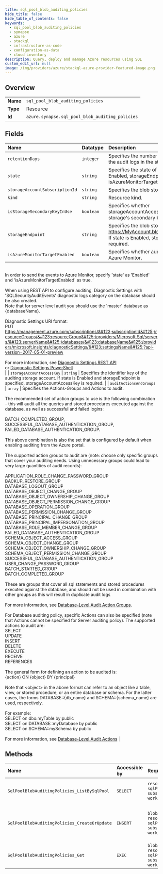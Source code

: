 ```yaml
---
title: sql_pool_blob_auditing_policies
hide_title: false
hide_table_of_contents: false
keywords:
  - sql_pool_blob_auditing_policies
  - synapse
  - azure    
  - stackql
  - infrastructure-as-code
  - configuration-as-data
  - cloud inventory
description: Query, deploy and manage Azure resources using SQL
custom_edit_url: null
image: /img/providers/azure/stackql-azure-provider-featured-image.png
---
```

  
    

## Overview
<table><tbody>
<tr><td><b>Name</b></td><td><code>sql_pool_blob_auditing_policies</code></td></tr>
<tr><td><b>Type</b></td><td>Resource</td></tr>
<tr><td><b>Id</b></td><td><code>azure.synapse.sql_pool_blob_auditing_policies</code></td></tr>
</tbody></table>

## Fields
| Name | Datatype | Description |
|:-----|:---------|:------------|
| `retentionDays` | `integer` | Specifies the number of days to keep in the audit logs in the storage account. |
| `state` | `string` | Specifies the state of the policy. If state is Enabled, storageEndpoint or isAzureMonitorTargetEnabled are required. |
| `storageAccountSubscriptionId` | `string` | Specifies the blob storage subscription Id. |
| `kind` | `string` | Resource kind. |
| `isStorageSecondaryKeyInUse` | `boolean` | Specifies whether storageAccountAccessKey value is the storage's secondary key. |
| `storageEndpoint` | `string` | Specifies the blob storage endpoint (e.g. https://MyAccount.blob.core.windows.net). If state is Enabled, storageEndpoint is required. |
| `isAzureMonitorTargetEnabled` | `boolean` | Specifies whether audit events are sent to Azure Monitor. 
<br />In order to send the events to Azure Monitor, specify 'state' as 'Enabled' and 'isAzureMonitorTargetEnabled' as true.
<br />
<br />When using REST API to configure auditing, Diagnostic Settings with 'SQLSecurityAuditEvents' diagnostic logs category on the database should be also created.
<br />Note that for server level audit you should use the 'master' database as &#123;databaseName&#125;.
<br />
<br />Diagnostic Settings URI format:
<br />PUT https://management.azure.com/subscriptions/&#123;subscriptionId&#125;/resourceGroups/&#123;resourceGroup&#125;/providers/Microsoft.Sql/servers/&#123;serverName&#125;/databases/&#123;databaseName&#125;/providers/microsoft.insights/diagnosticSettings/&#123;settingsName&#125;?api-version=2017-05-01-preview
<br />
<br />For more information, see [Diagnostic Settings REST API](https://go.microsoft.com/fwlink/?linkid=2033207)
<br />or [Diagnostic Settings PowerShell](https://go.microsoft.com/fwlink/?linkid=2033043)
<br /> |
| `storageAccountAccessKey` | `string` | Specifies the identifier key of the auditing storage account. If state is Enabled and storageEndpoint is specified, storageAccountAccessKey is required. |
| `auditActionsAndGroups` | `array` | Specifies the Actions-Groups and Actions to audit.
<br />
<br />The recommended set of action groups to use is the following combination - this will audit all the queries and stored procedures executed against the database, as well as successful and failed logins:
<br />
<br />BATCH_COMPLETED_GROUP,
<br />SUCCESSFUL_DATABASE_AUTHENTICATION_GROUP,
<br />FAILED_DATABASE_AUTHENTICATION_GROUP.
<br />
<br />This above combination is also the set that is configured by default when enabling auditing from the Azure portal.
<br />
<br />The supported action groups to audit are (note: choose only specific groups that cover your auditing needs. Using unnecessary groups could lead to very large quantities of audit records):
<br />
<br />APPLICATION_ROLE_CHANGE_PASSWORD_GROUP
<br />BACKUP_RESTORE_GROUP
<br />DATABASE_LOGOUT_GROUP
<br />DATABASE_OBJECT_CHANGE_GROUP
<br />DATABASE_OBJECT_OWNERSHIP_CHANGE_GROUP
<br />DATABASE_OBJECT_PERMISSION_CHANGE_GROUP
<br />DATABASE_OPERATION_GROUP
<br />DATABASE_PERMISSION_CHANGE_GROUP
<br />DATABASE_PRINCIPAL_CHANGE_GROUP
<br />DATABASE_PRINCIPAL_IMPERSONATION_GROUP
<br />DATABASE_ROLE_MEMBER_CHANGE_GROUP
<br />FAILED_DATABASE_AUTHENTICATION_GROUP
<br />SCHEMA_OBJECT_ACCESS_GROUP
<br />SCHEMA_OBJECT_CHANGE_GROUP
<br />SCHEMA_OBJECT_OWNERSHIP_CHANGE_GROUP
<br />SCHEMA_OBJECT_PERMISSION_CHANGE_GROUP
<br />SUCCESSFUL_DATABASE_AUTHENTICATION_GROUP
<br />USER_CHANGE_PASSWORD_GROUP
<br />BATCH_STARTED_GROUP
<br />BATCH_COMPLETED_GROUP
<br />
<br />These are groups that cover all sql statements and stored procedures executed against the database, and should not be used in combination with other groups as this will result in duplicate audit logs.
<br />
<br />For more information, see [Database-Level Audit Action Groups](https://docs.microsoft.com/en-us/sql/relational-databases/security/auditing/sql-server-audit-action-groups-and-actions#database-level-audit-action-groups).
<br />
<br />For Database auditing policy, specific Actions can also be specified (note that Actions cannot be specified for Server auditing policy). The supported actions to audit are:
<br />SELECT
<br />UPDATE
<br />INSERT
<br />DELETE
<br />EXECUTE
<br />RECEIVE
<br />REFERENCES
<br />
<br />The general form for defining an action to be audited is:
<br />&#123;action&#125; ON &#123;object&#125; BY &#123;principal&#125;
<br />
<br />Note that &lt;object&gt; in the above format can refer to an object like a table, view, or stored procedure, or an entire database or schema. For the latter cases, the forms DATABASE::&#123;db_name&#125; and SCHEMA::&#123;schema_name&#125; are used, respectively.
<br />
<br />For example:
<br />SELECT on dbo.myTable by public
<br />SELECT on DATABASE::myDatabase by public
<br />SELECT on SCHEMA::mySchema by public
<br />
<br />For more information, see [Database-Level Audit Actions](https://docs.microsoft.com/en-us/sql/relational-databases/security/auditing/sql-server-audit-action-groups-and-actions#database-level-audit-actions) |
## Methods
| Name | Accessible by | Required Params | Description |
|:-----|:--------------|:----------------|:------------|
| `SqlPoolBlobAuditingPolicies_ListBySqlPool` | `SELECT` | `resourceGroupName, sqlPoolName, subscriptionId, workspaceName` | Lists auditing settings of a Sql pool. |
| `SqlPoolBlobAuditingPolicies_CreateOrUpdate` | `INSERT` | `blobAuditingPolicyName, resourceGroupName, sqlPoolName, subscriptionId, workspaceName` | Creates or updates a SQL pool's blob auditing policy. |
| `SqlPoolBlobAuditingPolicies_Get` | `EXEC` | `blobAuditingPolicyName, resourceGroupName, sqlPoolName, subscriptionId, workspaceName` | Get a SQL pool's blob auditing policy. |

